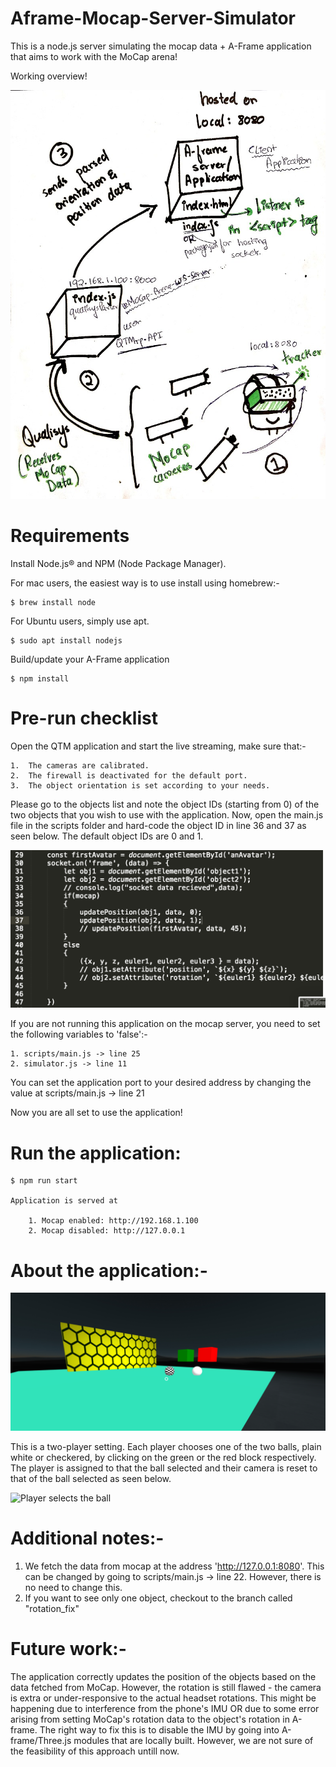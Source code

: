 # Aframe-Mocap-Server-Simulator
This is a node.js server simulating the mocap data + A-Frame application that aims to work with the MoCap arena!

Working overview!

![Overview Plot](overview_image.jpg)

# Requirements

Install Node.js® and NPM (Node Package Manager).

For mac users, the easiest way is to use install using homebrew:-

    $ brew install node

For Ubuntu users, simply use apt.

    $ sudo apt install nodejs

Build/update your A-Frame application

    $ npm install

# Pre-run checklist

Open the QTM application and start the live streaming, make sure that:-

	1.	The cameras are calibrated.
	2.	The firewall is deactivated for the default port.
	3.	The object orientation is set according to your needs.

Please go to the objects list and note the object IDs (starting from 0) of the two objects that you wish to use with the application. Now, open the main.js file in the scripts folder and hard-code the object ID in line 36 and 37 as seen below. The default object IDs are 0 and 1.

![Set Objects in Qualisys Plot](set_object_id.png)

If you are not running this application on the mocap server, you need to set the following variables to 'false':-

	1. scripts/main.js -> line 25
	2. simulator.js -> line 11

You can set the application port to your desired address by changing the value at scripts/main.js -> line 21

Now you are all set to use the application!

# Run the application:

    $ npm run start

    Application is served at

    	1. Mocap enabled: http://192.168.1.100
    	2. Mocap disabled: http://127.0.0.1

# About the application:-

![Application view](game_intro.png)

This is a two-player setting. Each player chooses one of the two balls, plain white or checkered, by clicking on the green or the red block respectively. The player is assigned to that the ball selected and their camera is reset to that of the ball selected as seen below.

![Player selects the ball](view_reset.png)

# Additional notes:-

1. We fetch the data from mocap at the address 'http://127.0.0.1:8080'. This can be changed by going to scripts/main.js -> line 22. However, there is no need to change this.
2. If you want to see only one object, checkout to the branch called "rotation_fix"


# Future work:-

The application correctly updates the position of the objects based on the data fetched from MoCap. However, the rotation is still flawed - the camera is extra or under-responsive to the actual headset rotations. This might be happening due to interference from the phone's IMU OR due to some error arising from setting MoCap's rotation data to the object's rotation in A-frame. The right way to fix this is to disable the IMU by going into A-frame/Three.js modules that are locally built. However, we are not sure of the feasibility of this approach untill now.